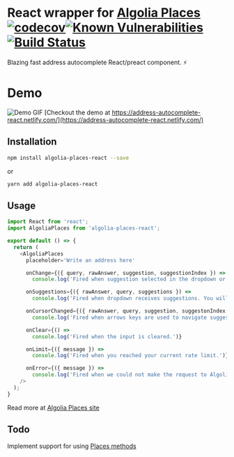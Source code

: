 # React wrapper for [Algolia Places](https://github.com/algolia/places) [![codecov](https://codecov.io/gh/kontrollanten/algolia-places-react/branch/master/graph/badge.svg)](https://codecov.io/gh/kontrollanten/algolia-places-react)[![Known Vulnerabilities](https://snyk.io/test/github/kontrollanten/algolia-places-react/badge.svg?targetFile=package.json)](https://snyk.io/test/github/kontrollanten/algolia-places-react?targetFile=package.json)[![Build Status](https://travis-ci.org/kontrollanten/algolia-places-react.svg?branch=master)](https://travis-ci.org/kontrollanten/algolia-places-react)

Blazing fast address autocomplete React/preact component. :zap:

# Demo
![Demo GIF](https://res.cloudinary.com/hilnmyskv/image/upload/f_auto,q_100/v1462192192/Algolia_Places_-_demo_country_v2_gsn2qq.gif)
[Checkout the demo at https://address-autocomplete-react.netlify.com/](https://address-autocomplete-react.netlify.com/)

## Installation
```bash
npm install algolia-places-react --save
```
or
```bash
yarn add algolia-places-react
```


## Usage
```javascript
import React from 'react';
import AlgoliaPlaces from 'algolia-places-react';

export default () => {
  return (
    <AlgoliaPlaces
      placeholder='Write an address here'

      onChange={({ query, rawAnswer, suggestion, suggestionIndex }) => 
        console.log('Fired when suggestion selected in the dropdown or hint was validated.')}

      onSuggestions={({ rawAnswer, query, suggestions }) => 
        console.log('Fired when dropdown receives suggestions. You will receive the array of suggestions that are displayed.')}

      onCursorChanged={({ rawAnswer, query, suggestion, suggestonIndex }) => 
        console.log('Fired when arrows keys are used to navigate suggestions.')}

      onClear={() => 
        console.log('Fired when the input is cleared.')}

      onLimit={({ message }) => 
        console.log('Fired when you reached your current rate limit.')}

      onError={({ message }) => 
        console.log('Fired when we could not make the request to Algolia Places servers for any reason but reaching your rate limit.')}
    />
  );  
}
```

Read more at [Algolia Places site](https://community.algolia.com/places/documentation.html)

## Todo
Implement support for using [Places methods](https://community.algolia.com/places/documentation.html#methods)
